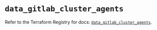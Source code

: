 # `data_gitlab_cluster_agents`

Refer to the Terraform Registry for docs: [`data_gitlab_cluster_agents`](https://registry.terraform.io/providers/gitlabhq/gitlab/18.5.0/docs/data-sources/cluster_agents).
